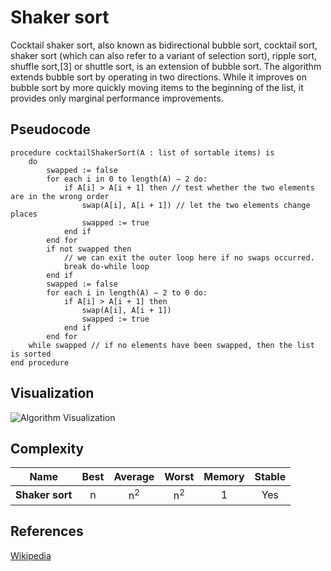 # Shaker sort

Cocktail shaker sort, also known as bidirectional bubble sort, cocktail sort, shaker sort (which can also refer to a variant of selection sort), ripple sort, shuffle sort,[3] or shuttle sort, is an extension of bubble sort. The algorithm extends bubble sort by operating in two directions. While it improves on bubble sort by more quickly moving items to the beginning of the list, it provides only marginal performance improvements.

## Pseudocode
```
procedure cocktailShakerSort(A : list of sortable items) is
    do
        swapped := false
        for each i in 0 to length(A) − 2 do:
            if A[i] > A[i + 1] then // test whether the two elements are in the wrong order
                swap(A[i], A[i + 1]) // let the two elements change places
                swapped := true
            end if
        end for
        if not swapped then
            // we can exit the outer loop here if no swaps occurred.
            break do-while loop
        end if
        swapped := false
        for each i in length(A) − 2 to 0 do:
            if A[i] > A[i + 1] then
                swap(A[i], A[i + 1])
                swapped := true
            end if
        end for
    while swapped // if no elements have been swapped, then the list is sorted
end procedure
```

## Visualization

![Algorithm Visualization](https://upload.wikimedia.org/wikipedia/commons/e/ef/Sorting_shaker_sort_anim.gif)

## Complexity

| Name                  | Best            | Average             | Worst               | Memory    | Stable    |
| --------------------- | :-------------: | :-----------------: | :-----------------: | :-------: | :-------: |
| **Shaker sort**       | n   | n<sup>2</sup>       | n<sup>2</sup>       | 1         | Yes       |

## References
[Wikipedia](https://en.wikipedia.org/wiki/Cocktail_shaker_sort)

